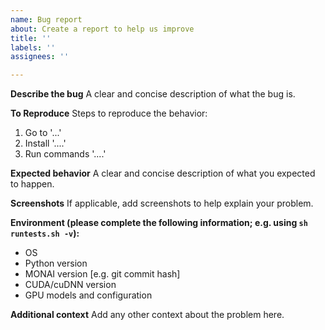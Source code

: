 ```yaml
---
name: Bug report
about: Create a report to help us improve
title: ''
labels: ''
assignees: ''

---
```


**Describe the bug**
A clear and concise description of what the bug is.

**To Reproduce**
Steps to reproduce the behavior:
1. Go to '...'
2. Install '....'
3. Run commands '....'

**Expected behavior**
A clear and concise description of what you expected to happen.

**Screenshots**
If applicable, add screenshots to help explain your problem.

**Environment (please complete the following information; e.g. using `sh runtests.sh -v`):**
 - OS
 - Python version
 - MONAI version [e.g. git commit hash]
 - CUDA/cuDNN version
 - GPU models and configuration

**Additional context**
Add any other context about the problem here.
